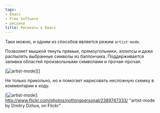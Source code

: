 ```yaml
---
tags:
- Emacs
- Free Software
- рисунки
title: Рисовать в Emacs
---
```


Таки можно, и одним из способов является режим `artist-mode`.

Позволяет мышкой тянуть прямые, прямоугольники, эллипсы и даже распылять
выбранные символы из баллончика. Поддерживается заливка областей
произвольными символами и прочая-прочая.

[![artist-mode][]][]

Не только прикольно, но и помогает нарисовать несложную схемку в
комментарии к коду.

  [artist-mode]: http://farm4.static.flickr.com/3195/2389747333_dba20736be.jpg

  [![artist-mode][]]: http://www.flickr.com/photos/nothingpersonal/2389747333/
    "artist-mode by Dmitry Dzhus, on Flickr"
